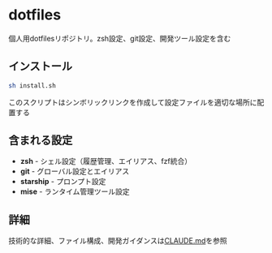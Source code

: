 # dotfiles

個人用dotfilesリポジトリ。zsh設定、git設定、開発ツール設定を含む

## インストール

```bash
sh install.sh
```

このスクリプトはシンボリックリンクを作成して設定ファイルを適切な場所に配置する

## 含まれる設定

- **zsh** - シェル設定（履歴管理、エイリアス、fzf統合）
- **git** - グローバル設定とエイリアス
- **starship** - プロンプト設定
- **mise** - ランタイム管理ツール設定

## 詳細

技術的な詳細、ファイル構成、開発ガイダンスは[CLAUDE.md](CLAUDE.md)を参照